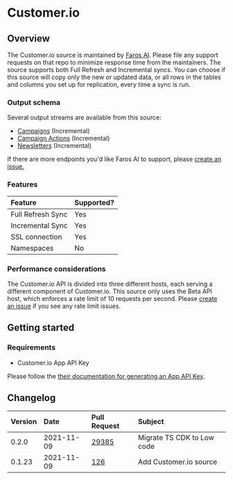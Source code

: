 # Customer.io

## Overview

The Customer.io source is maintained by [Faros
AI](https://github.com/faros-ai/airbyte-connectors/tree/main/sources/customer-io-source).
Please file any support requests on that repo to minimize response time from the
maintainers. The source supports both Full Refresh and Incremental syncs. You
can choose if this source will copy only the new or updated data, or all rows
in the tables and columns you set up for replication, every time a sync is run.

### Output schema

Several output streams are available from this source:

* [Campaigns](https://customer.io/docs/api/#operation/listCampaigns) \(Incremental\)
* [Campaign Actions](https://customer.io/docs/api/#operation/listCampaignActions) \(Incremental\)
* [Newsletters](https://customer.io/docs/api/#operation/listNewsletters) \(Incremental\)

If there are more endpoints you'd like Faros AI to support, please [create an
issue.](https://github.com/faros-ai/airbyte-connectors/issues/new)

### Features

| Feature | Supported? |
| :--- | :--- |
| Full Refresh Sync | Yes |
| Incremental Sync | Yes |
| SSL connection | Yes |
| Namespaces | No |

### Performance considerations

The Customer.io API is divided into three different hosts, each serving a
different component of Customer.io. This source only uses the Beta API host,
which enforces a rate limit of 10 requests per second.  Please [create an
issue](https://github.com/faros-ai/airbyte-connectors/issues/new) if you see any
rate limit issues.

## Getting started

### Requirements

* Customer.io App API Key

Please follow the [their documentation for generating an App API Key](https://customer.io/docs/managing-credentials/).

## Changelog

| Version   | Date         | Pull Request                                                   | Subject                                       |
| :-------- | :----------- | :------------------------------------------------------------- | :-------------------------------------------- |
| 0.2.0     | 2021-11-09   | [29385](https://github.com/airbytehq/airbyte/pull/29385) | Migrate TS CDK to Low code                    |
| 0.1.23    | 2021-11-09   | [126](https://github.com/faros-ai/airbyte-connectors/pull/126) | Add Customer.io source                        |
